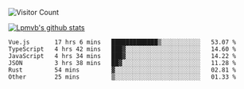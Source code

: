 ![Visitor Count](https://profile-counter.glitch.me/Lpmvb/count.svg)

[![Lpmvb's github stats](https://github-readme-stats.vercel.app/api?username=lpmvb&show_icons=true&title_color=fff&icon_color=79ff97&text_color=9f9f9f&bg_color=151515)](https://github.com/anuraghazra/github-readme-stats)

<!--
Here are some ideas to get you started:

- 🔭 I’m currently working on ...
- 🌱 I’m currently learning ...
- 👯 I’m looking to collaborate on ...
- 🤔 I’m looking for help with ...
- 💬 Ask me about ...
- 📫 How to reach me: ...
- 😄 Pronouns: ...
- ⚡ Fun fact: ...
-->

<!--START_SECTION:waka-->

```text
Vue.js       17 hrs 6 mins   █████████████▒░░░░░░░░░░░   53.07 %
TypeScript   4 hrs 42 mins   ███▓░░░░░░░░░░░░░░░░░░░░░   14.60 %
JavaScript   4 hrs 34 mins   ███▓░░░░░░░░░░░░░░░░░░░░░   14.22 %
JSON         3 hrs 38 mins   ██▓░░░░░░░░░░░░░░░░░░░░░░   11.28 %
Rust         54 mins         ▓░░░░░░░░░░░░░░░░░░░░░░░░   02.81 %
Other        25 mins         ▒░░░░░░░░░░░░░░░░░░░░░░░░   01.33 %
```

<!--END_SECTION:waka-->

